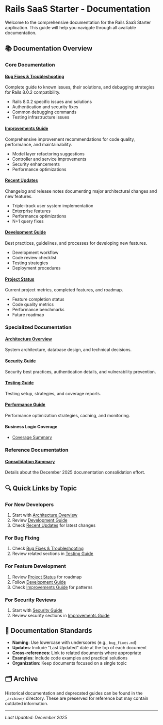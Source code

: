 # Rails SaaS Starter - Documentation

Welcome to the comprehensive documentation for the Rails SaaS Starter application. This guide will help you navigate through all available documentation.

## 📚 Documentation Overview

### Core Documentation

#### [Bug Fixes & Troubleshooting](bug_fixes.md)
Complete guide to known issues, their solutions, and debugging strategies for Rails 8.0.2 compatibility.
- Rails 8.0.2 specific issues and solutions
- Authentication and security fixes
- Common debugging commands
- Testing infrastructure issues

#### [Improvements Guide](improvements.md)
Comprehensive improvement recommendations for code quality, performance, and maintainability.
- Model layer refactoring suggestions
- Controller and service improvements
- Security enhancements
- Performance optimizations

#### [Recent Updates](recent_updates.md)
Changelog and release notes documenting major architectural changes and new features.
- Triple-track user system implementation
- Enterprise features
- Performance optimizations
- N+1 query fixes

#### [Development Guide](development_guide.md)
Best practices, guidelines, and processes for developing new features.
- Development workflow
- Code review checklist
- Testing strategies
- Deployment procedures

#### [Project Status](project_status.md)
Current project metrics, completed features, and roadmap.
- Feature completion status
- Code quality metrics
- Performance benchmarks
- Future roadmap

### Specialized Documentation

#### [Architecture Overview](architecture/README.md)
System architecture, database design, and technical decisions.

#### [Security Guide](security/README.md)
Security best practices, authentication details, and vulnerability prevention.

#### [Testing Guide](testing/README.md)
Testing setup, strategies, and coverage reports.

#### [Performance Guide](performance/README.md)
Performance optimization strategies, caching, and monitoring.

#### Business Logic Coverage
- [Coverage Summary](business_logic_coverage_summary.md)

### Reference Documentation

#### [Consolidation Summary](CONSOLIDATION_SUMMARY.md)
Details about the December 2025 documentation consolidation effort.

## 🔍 Quick Links by Topic

### For New Developers
1. Start with [Architecture Overview](architecture/README.md)
2. Review [Development Guide](development_guide.md)
3. Check [Recent Updates](recent_updates.md) for latest changes

### For Bug Fixing
1. Check [Bug Fixes & Troubleshooting](bug_fixes.md)
2. Review related sections in [Testing Guide](testing/README.md)

### For Feature Development
1. Review [Project Status](project_status.md) for roadmap
2. Follow [Development Guide](development_guide.md)
3. Check [Improvements Guide](improvements.md) for patterns

### For Security Reviews
1. Start with [Security Guide](security/README.md)
2. Review security sections in [Improvements Guide](improvements.md)

## 📝 Documentation Standards

- **Naming**: Use lowercase with underscores (e.g., `bug_fixes.md`)
- **Updates**: Include "Last Updated" date at the top of each document
- **Cross-references**: Link to related documents where appropriate
- **Examples**: Include code examples and practical solutions
- **Organization**: Keep documents focused on a single topic

## 🗂 Archive

Historical documentation and deprecated guides can be found in the `_archive/` directory. These are preserved for reference but may contain outdated information.

---

*Last Updated: December 2025*